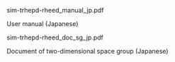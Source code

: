 
sim-trhepd-rheed_manual_jp.pdf

User manual (Japanese)

sim-trhepd-rheed_doc_sg_jp.pdf

Document of two-dimensional space group (Japanese)

